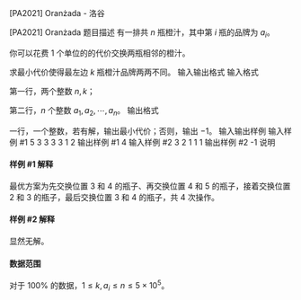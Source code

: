 



[PA2021] Oranżada - 洛谷














[PA2021] Oranżada
题目描述
有一排共 $n$ 瓶橙汁，其中第 $i$ 瓶的品牌为 $a_i$。

你可以花费 $1$ 个单位的的代价交换两瓶相邻的橙汁。

求最小代价使得最左边 $k$ 瓶橙汁品牌两两不同。
输入输出格式
输入格式

第一行，两个整数 $n, k$；

第二行，$n$ 个整数 $a_1, a_2, \cdots, a_n$。
输出格式

一行，一个整数，若有解，输出最小代价；否则，输出 $-1$。
输入输出样例
输入样例 #1
5 3
3 3 3 1 2
输出样例 #1
4
输入样例 #2
3 2
1 1 1
输出样例 #2
-1
说明
#### 样例 #1 解释
最优方案为先交换位置 $3$ 和 $4$ 的瓶子、再交换位置 $4$ 和 $5$ 的瓶子，接着交换位置 $2$ 和 $3$ 的瓶子，最后交换位置 $3$ 和 $4$ 的瓶子，共 $4$ 次操作。
#### 样例 #2 解释
显然无解。
#### 数据范围
对于 $100\%$ 的数据，$1 \leq k, a_i \leq n \leq 5 \times 10^5$。






